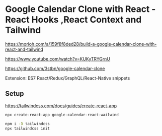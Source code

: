 # Google Calendar Clone with React - React Hooks ,React Context and Tailwind
https://morioh.com/a/159f8f8ded28/build-a-google-calendar-clone-with-react-and-tailwind

https://www.youtube.com/watch?v=KUKyTRYGrnU

https://github.com/3stbn/google-calendar-clone

Extension: ES7 React/Redux/GraphQL/React-Native snippets


## Setup
https://tailwindcss.com/docs/guides/create-react-app

```sh
npx create-react-app google-calendar-react-wailwind

npm i -D tailwindcss
npx tailwindcss init
```

